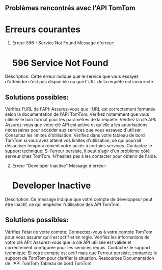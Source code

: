 ## Problèmes rencontrés avec l'API TomTom

# Erreurs courantes

1. Erreur 596 - Service Not Found
Message d'erreur: <h1>596 Service Not Found</h1>

Description: Cette erreur indique que le service que vous essayez d'atteindre n'est pas disponible ou que l'URL de la requête est incorrecte.

## Solutions possibles:

Vérifiez l'URL de l'API: Assurez-vous que l'URL est correctement formatée selon la documentation de l'API TomTom. Vérifiez notamment que vous utilisez le bon format pour les paramètres de la requête.
Vérifiez la clé API: Assurez-vous que votre clé API est active et qu'elle a les autorisations nécessaires pour accéder aux services que vous essayez d'utiliser.
Consultez les limites d'utilisation: Vérifiez dans votre tableau de bord TomTom si vous avez atteint vos limites d'utilisation, ce qui pourrait désactiver temporairement votre accès à certains services.
Contactez le support technique: Si l'erreur persiste, il peut s'agir d'un problème côté serveur chez TomTom. N'hésitez pas à les contacter pour obtenir de l'aide.




2. Erreur "Developer Inactive"
Message d'erreur: <h1>Developer Inactive</h1>

Description: Ce message indique que votre compte de développeur peut être inactif, ce qui empêche l'utilisation des API TomTom.

## Solutions possibles:

Vérifiez l'état de votre compte: Connectez-vous à votre compte TomTom pour vous assurer qu'il est actif et en règle.
Vérifiez les informations de votre clé API: Assurez-vous que la clé API utilisée est valide et correctement configurée pour les services requis.
Contactez le support technique: Si votre compte est actif mais que l'erreur persiste, contactez le support de TomTom pour clarifier la situation.
Ressources
Documentation de l'API TomTom
Tableau de bord TomTom